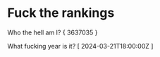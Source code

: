 # Fuck the rankings

Who the hell am I?
{ 3637035 }

What fucking year is it?
[ 2024-03-21T18:00:00Z ]
